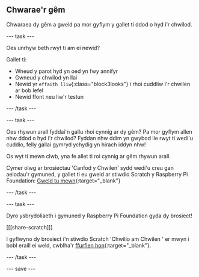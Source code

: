 ## Chwarae'r gêm

Chwaraea dy gêm a gweld pa mor gyflym y gallet ti ddod o hyd i'r chwilod.

--- task ---

Oes unrhyw beth rwyt ti am ei newid?

Gallet ti:
- Wneud y parot hyd yn oed yn fwy annifyr
- Gwneud y chwilod yn llai
- Newid yr `effaith lliw`{:class="block3looks"} i rhoi cuddliw i'r chwilen ar bob lefel
- Newid ffont neu liw'r testun

--- /task ---

--- task ---

Oes rhywun arall fyddai'n gallu rhoi cynnig ar dy gêm? Pa mor gyflym allen nhw ddod o hyd i'r chwilod? Fyddan nhw ddim yn gwybod lle rwyt ti wedi'u cuddio, felly gallai gymryd ychydig yn hirach iddyn nhw!

Os wyt ti mewn clwb, yna fe allet ti roi cynnig ar gêm rhywun arall.

Cymer olwg ar brosiectau 'Canfod y Chwilen' sydd wedi'u creu gan aelodau'r gymuned, y gallet ti eu gweld ar stiwdio Scratch y Raspberry Pi Foundation: [Gweld tu mewn](https://scratch.mit.edu/studios/29005236/){:target="_blank"}

--- /task ---

--- task ---

Dyro ysbrydoliaeth i gymuned y Raspberry Pi Foundation gyda dy brosiect!

[[[share-scratch]]]

I gyflwyno dy brosiect i'n stiwdio Scratch 'Chwilio am Chwilen ' er mwyn i bobl eraill ei weld, cwblha'r [ffurflen hon](https://form.raspberrypi.org/f/community-project-submissions){:target="_blank"}.

--- /task ---

--- save ---

